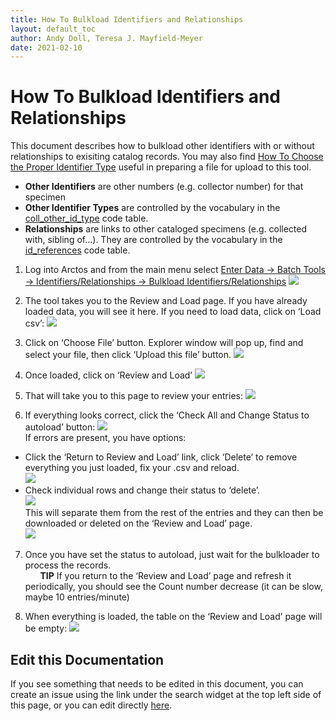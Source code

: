 ```yaml
---
title: How To Bulkload Identifiers and Relationships
layout: default_toc
author: Andy Doll, Teresa J. Mayfield-Meyer
date: 2021-02-10
---
```


# How To Bulkload Identifiers and Relationships

This document describes how to bulkload other identifiers with or without relationships to exisiting catalog records. You may also find [How To Choose the Proper Identifier Type](/how_to/How-to-choose-the-proper-other-identifier-type.html) useful in preparing a file for upload to this tool.

- **Other Identifiers** are other numbers (e.g. collector number) for that specimen
- **Other Identifier Types** are controlled by the vocabulary in the <a href="https://arctos.database.museum/info/ctDocumentation.cfm?table=ctcoll_other_id_type" class="external">coll_other_id_type</a> code table.
- **Relationships** are links to other cataloged specimens (e.g. collected with, sibling of…). They are controlled by the vocabulary in the <a href="https://arctos.database.museum/info/ctDocumentation.cfm?table=ctid_references" class="external">id_references</a> code table.

1. Log into Arctos and from the main menu select <a href="https://arctos.database.museum/tools/BulkloadOtherId.cfm" class="external">Enter Data -> Batch Tools -> Identifiers/Relationships -> Bulkload Identifiers/Relationships</a>
![](https://raw.githubusercontent.com/ArctosDB/documentation-wiki/gh-pages/tutorial_images/other_ids/Other_ID_Picture1.jpg)


2. The tool takes you to the Review and Load page. If you have already loaded data, you will see it here. If you need to load data, click on ‘Load csv’:
![](https://raw.githubusercontent.com/ArctosDB/documentation-wiki/gh-pages/tutorial_images/other_ids/Other_ID_Picture2.jpg)

3. Click on ‘Choose File’ button. Explorer window will pop up, find and select your file, then click ‘Upload this file’ button.
![](https://raw.githubusercontent.com/ArctosDB/documentation-wiki/gh-pages/tutorial_images/other_ids/Other_ID_Picture3.jpg)

4. Once loaded, click on ‘Review and Load’
![](https://raw.githubusercontent.com/ArctosDB/documentation-wiki/gh-pages/tutorial_images/other_ids/Other_ID_Picture4.jpg)

5. That will take you to this page to review your entries:
![](https://raw.githubusercontent.com/ArctosDB/documentation-wiki/gh-pages/tutorial_images/other_ids/Other_ID_Picture5.jpg)

6. If everything looks correct, click the ‘Check All and Change Status to autoload’ button: 
![](https://raw.githubusercontent.com/ArctosDB/documentation-wiki/gh-pages/tutorial_images/other_ids/Other_ID_Picture6.jpg)<br>
If errors are present, you have options:<br>
- Click the ‘Return to Review and Load’ link, click ‘Delete’ to remove everything you just loaded, fix your .csv and reload.<br> 
![](https://raw.githubusercontent.com/ArctosDB/documentation-wiki/gh-pages/tutorial_images/other_ids/Other_ID_Picture6a.jpg)<br>
- Check individual rows and change their status to ‘delete’.<br>
![](https://raw.githubusercontent.com/ArctosDB/documentation-wiki/gh-pages/tutorial_images/other_ids/Other_ID_Picture6b2.jpg)<br>
This will separate them from the rest of the entries and they can then be downloaded or deleted on the ‘Review and Load’ page.<br>
![](https://raw.githubusercontent.com/ArctosDB/documentation-wiki/gh-pages/tutorial_images/other_ids/Other_ID_Picture6b.jpg)

7. Once you have set the status to autoload, just wait for the bulkloader to process the records.<br>
&nbsp;&nbsp;&nbsp;&nbsp;&nbsp;&nbsp;**TIP** If you return to the ‘Review and Load’ page and refresh it periodically, you should see the Count number decrease (it can be slow, maybe 10 entries/minute)

8. When everything is loaded, the table on the ‘Review and Load’ page will be empty:
![](https://raw.githubusercontent.com/ArctosDB/documentation-wiki/gh-pages/tutorial_images/other_ids/Other_ID_Picture8.jpg)

## Edit this Documentation

If you see something that needs to be edited in this document, you can create an issue using the link under the search widget at the top left side of this page, or you can edit directly <a href="https://github.com/ArctosDB/documentation-wiki/edit/gh-pages/_how_to/How_To_Bulkload_Identifiers_Relationships.markdown" target="_blank">here</a>.
 
